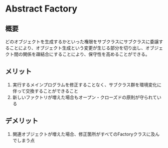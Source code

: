# Abstract Factory
## 概要
どのオブジェクトを生成するかといった権限をサブクラスにサブクラスに委譲することにより、オブジェクト生成という変更が生じる部分を切り出し、オブジェクト間の関係を疎結合にすることにより、保守性を高めることができる。

## メリット
1. 実行するメインプログラムを修正することなく、サブクラス群を環境変化に伴って交換することができること
2. 新しいファクトリが増えた場合もオープン・クローズドの原則が守られている

## デメリット
1. 関連オブジェクトが増えた場合、修正箇所がすべてのFactoryクラスに及んでしまう点